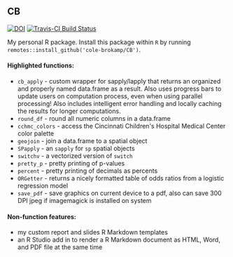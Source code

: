 ## CB


[![DOI](https://zenodo.org/badge/21831/cole-brokamp/CB.svg)](https://zenodo.org/badge/latestdoi/21831/cole-brokamp/CB)
[![Travis-CI Build Status](https://travis-ci.org/cole-brokamp/CB.svg?branch=master)](https://travis-ci.org/cole-brokamp/CB)


My personal R package. Install this package within `R` by running `remotes::install_github('cole-brokamp/CB')`.

#### Highlighted functions:

- `cb_apply` - custom wrapper for sapply/lapply that returns an organized and properly named data.frame as a result. Also uses progress bars to update users on computation process, even when using parallel processing! Also includes intelligent error handling and locally caching the results for longer computations.
- `round_df` - round all numeric columns in a data.frame
- `cchmc_colors` - access the Cincinnati Children's Hospital Medical Center color palette
- `geojoin` - join a data.frame to a spatial object
- `SPapply` - an `sapply` for `sp` spatial objects
- `switchv` - a vectorized version of `switch`
- `pretty_p` - pretty printing of p-values
- `percent` - pretty printing of decimals as percents
- `ORGetter` - returns a nicely formatted table of odds ratios from a logistic regression model
- `save_pdf` - save graphics on current device to a pdf, also can save 300 DPI jpeg if imagemagick is installed on system


#### Non-function features:

- my custom report and slides R Markdown templates
- an R Studio add in to render a R Markdown document as HTML, Word, and PDF file at the same time



